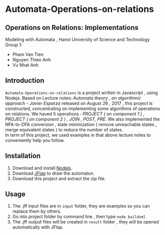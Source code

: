 # Automata-Operations-on-relations

## Operations on Relations: Implementations
Modeling with Automata , Hanoi University of Science and Technology  
Group 1:
  * Pham Van Tien
  * Nguyen Thien Anh
  * Vu Nhat Anh  
## Introduction
  ```Automata-Operations-on-relations``` is a project written in Javascript , using Nodejs. Based on Lecture notes: *Automata theory , an algorithmic approach - Javier Esparza*  released on August 26 , 2017 , this project is constructed, concentrating  on implementing some algorithms of operations on relations. We haved 5 operations : *PROJECT ( on component 1 ) , PROJECT ( on component 2 ) , JOIN , POST, PRE*. We also implemented the NFA-to-DFA conversion , state minimization ( remove unreachable states , merge equivalent states ) to reduce the number of states.  
  In term of this project, we used examples in that above lecture notes to conveniently help you follow. 
## Installation
1. Download and install [Nodejs](https://nodejs.org/en/).  
2. Download [JFlap](http://www.jflap.org) to draw the automaton.  
2. Download this project and extract the zip file.  
## Usage  
1. The .jff input files are in ```input``` folder, they are examples so you can replace them by others.  
2. Go into project folder by command line , then type ```node buildxml```
3. The .jff output files will be created in ```result``` folder , they will be opened automatically with JFlap.  
